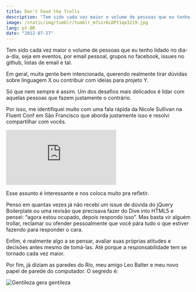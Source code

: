 ```yaml
---
title: Don't Feed the Trolls
description: "Tem sido cada vez maior o volume de pessoas que eu tenho lidado no dia-a-dia, seja em eventos, por email pessoal, grupos no facebook, issues no github, listas de email e tal. Em geral, muita gente bem intencionada, querendo realmente tirar dúvidas sobre linguagem X ou contribuir com ideias para projeto Y. Só que nem sempre é assim. Um dos desafios mais delicados é lidar com aquelas pessoas que fazem justamente o contrário. Por isso, me identifiquei muito com uma fala rápida da Nicole Sullivan na Fluent Conf em São Francisco que aborda justamente isso e resolvi compartilhar com vocês."
image: /static/img/tumblr/tumblr_m7szr6LDPt1qe3219.jpg
lang: pt-BR
date: "2012-07-27"
---
```


Tem sido cada vez maior o volume de pessoas que eu tenho lidado no dia-a-dia, seja em eventos, por email pessoal, grupos no facebook, issues no github, listas de email e tal.

Em geral, muita gente bem intencionada, querendo realmente tirar dúvidas sobre linguagem X ou contribuir com ideias para projeto Y.

Só que nem sempre é assim. Um dos desafios mais delicados é lidar com aquelas pessoas que fazem justamente o contrário.

Por isso, me identifiquei muito com uma fala rápida da Nicole Sullivan na Fluent Conf em São Francisco que aborda justamente isso e resolvi compartilhar com vocês.

<!-- more -->

<div class="iframe-wrap">
  <iframe src="https://www.youtube.com/embed/ulNSlES1Fds" frameborder="0" allowfullscreen="true">
  </iframe>
</div>

Esse assunto é interessante e nos coloca muito pra refletir.

Penso em quantas vezes já não recebi um issue de dúvida do jQuery Boilerplate ou uma revisão que precisava fazer do Dive into HTML5 e pensei: “agora estou ocupado, depois respondo isso”. Mas basta vir alguém trollar, reclamar ou ofender pessoalmente que você pára tudo o que estiver fazendo para responder o cara.

Enfim, é realmente algo a se pensar, avaliar suas próprias atitudes e decisões antes mesmo de tomá-las. Até porque a responsabilidade tem se tornado cada vez maior.

Por fim, já diziam as paredes do Rio, meu amigo Leo Balter e meu novo papel de parede do computador. O segredo é:

![Gentileza gera gentileza](/static/img/tumblr/tumblr_m7sxvx6vf41qe3219.jpg)
